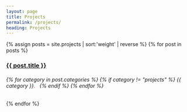 ```yaml
---
layout: page
title: Projects
permalink: /projects/
heading: Projects
---
```


<div class="posts">
    {% assign posts = site.projects | sort:'weight' | reverse %}
    {% for post in posts %}
        <h3><a href="{{ post.url }}">{{ post.title }}</a></h3>
        <h6>
        {% for category in post.categories %}
           {% if category != "projects" %}
            {{ category }}<span style="color:red">.</span>&nbsp;&nbsp; 
           {% endif %}
        {% endfor %}
        </h6>
    {% endfor %}
</div>
